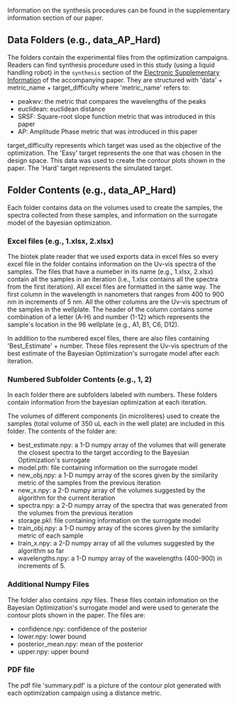 
Information on the synthesis procedures can be found in the supplementary information section of our paper.

## Data Folders (e.g., data_AP_Hard)

The folders contain the experimental files from the optimization campaigns. 
Readers can find synthesis procedure used in this study (using a liquid handling robot) in the `synthesis` section of the [Electronic Supplementary Information]() of the accompanying paper.
They are structured with 'data' + metric_name + target_difficulty where 'metric_name' refers to:

- peakwv: the metric that compares the wavelengths of the peaks
- euclidean: euclidean distance 
- SRSF: Square-root slope function metric that was introduced in this paper 
- AP: Amplitude Phase metric that was introduced in this paper

target_difficulty represents which target was used as the objective of the optimization. The 'Easy' target represents the one that was chosen in the design space. This data was used to create the contour plots shown in the paper. The 'Hard' target represents the simulated target. 

## Folder Contents (e.g., data_AP_Hard)

Each folder contains data on the volumes used to create the samples, the spectra collected from these samples, and information on the surrogate model of the bayesian optimization. 


### Excel files (e.g., 1.xlsx, 2.xlsx)

The biotek plate reader that we used exports data in excel files so every excel file in the folder contains information on the Uv-vis spectra of the samples. The files that have a numeber in its name (e.g., 1.xlsx, 2.xlsx) contain all the samples in an iteration (i.e., 1.xlsx contains all the spectra from the first iteration). All excel files are formatted in the same way. The first column in the wavelength in nanometers that ranges from 400 to 900 nm in increments of 5 nm. All the other columns are the Uv-vis spectrum of the samples in the wellplate. The header of the column contains some combination of a letter (A-H) and number (1-12) which represents the sample's location in the 96 wellplate (e.g., A1, B1, C6, D12).  

In addition to the numbered excel files, there are also files containing 'Best_Estimate' + number. These files represent the Uv-vis spectrum of the best estimate of the Bayesian Optimization's surrogate model after each iteration. 


### Numbered Subfolder Contents (e.g., 1, 2) 

In each folder there are subfolders labeled with numbers. These folders contain information from the bayesian optimization at each iteration. 

The volumes of different components (in microliteres) used to create the samples (total volume of 350 uL each in the well plate)  are included in this folder. The contents of the folder are:

- best_estimate.npy: a 1-D numpy array of the volumes that will generate the closest spectra to the target according to the  Bayesian Optimization's surrogate
- model.pth: file containing information on the surrogate model 
- new_obj.npy: a 1-D numpy array of the scores given by the similarity metric of the samples from the previous iteration
- new_x.npy: a 2-D numpy array of the volumes suggested by the algorithm for the current iteration 
- spectra.npy: a 2-D numpy array of the spectra that was generated from the volumes from the previous iteration 
- storage.pkl: file containing information on the surrogate model 
- train_obj.npy: a 1-D numpy array of the scores given by the similarity metric of each sample 
- train_x.npy: a 2-D numpy array of all the volumes suggested by the algorithm so far
- wavelengths.npy: a 1-D numpy array of the wavelengths (400-900) in increments of 5. 

### Additional Numpy Files

The folder also contains .npy files. These files contain infomation on the Bayesian Optimization's surrogate model and were used to generate the contour plots shown in the paper. The files are:

- confidence.npy: confidence of the posterior 
- lower.npy: lower bound
- posterior_mean.npy: mean of the posterior 
- upper.npy: upper bound 

### PDF file

The pdf file 'summary.pdf' is a picture of the contour plot generated with each optimization campaign using a distance metric. 


